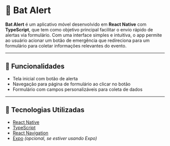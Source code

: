 ﻿# 🦇 Bat Alert

**Bat Alert** é um aplicativo móvel desenvolvido em **React Native** com **TypeScript**, que tem como objetivo principal facilitar o envio rápido de alertas via formulário. Com uma interface simples e intuitiva, o app permite ao usuário acionar um botão de emergência que redireciona para um formulário para coletar informações relevantes do evento.

---

## 📱 Funcionalidades

- Tela inicial com botão de alerta
- Navegação para página de formulário ao clicar no botão
- Formulário com campos personalizáveis para coleta de dados
---

## 🧰 Tecnologias Utilizadas

- [React Native](https://reactnative.dev/)
- [TypeScript](https://www.typescriptlang.org/)
- [React Navigation](https://reactnavigation.org/)
- [Expo](https://expo.dev/) *(opcional, se estiver usando Expo)*
